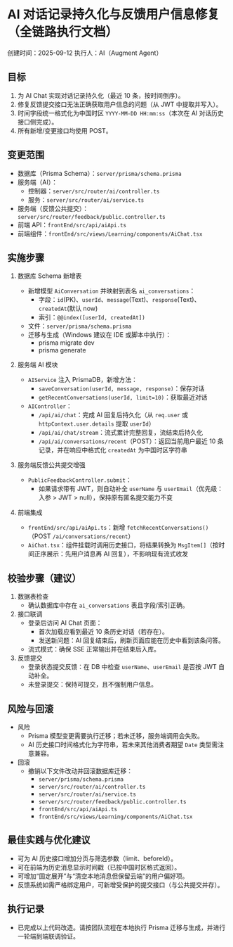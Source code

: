 # AI 对话记录持久化与反馈用户信息修复（全链路执行文档）

创建时间：2025-09-12
执行人：AI（Augment Agent）

## 目标
1. 为 AI Chat 实现对话记录持久化（最近 10 条，按时间倒序）。
2. 修复反馈提交接口无法正确获取用户信息的问题（从 JWT 中提取并写入）。
3. 时间字段统一格式化为中国时区 `YYYY-MM-DD HH:mm:ss`（本次在 AI 对话历史接口侧完成）。
4. 所有新增/变更接口均使用 POST。

## 变更范围
- 数据库（Prisma Schema）：`server/prisma/schema.prisma`
- 服务端（AI）：
  - 控制器：`server/src/router/ai/controller.ts`
  - 服务：`server/src/router/ai/service.ts`
- 服务端（反馈公共提交）：`server/src/router/feedback/public.controller.ts`
- 前端 API：`frontEnd/src/api/aiApi.ts`
- 前端组件：`frontEnd/src/views/Learning/components/AiChat.tsx`

## 实施步骤
1. 数据库 Schema 新增表
   - 新增模型 `AiConversation` 并映射到表名 `ai_conversations`：
     - 字段：`id`(PK)、`userId`、`message`(Text)、`response`(Text)、`createdAt`(默认 now)
     - 索引：`@@index([userId, createdAt])`
   - 文件：`server/prisma/schema.prisma`
   - 迁移与生成（Windows 建议在 IDE 或脚本中执行）：
     - prisma migrate dev
     - prisma generate

2. 服务端 AI 模块
   - `AIService` 注入 PrismaDB，新增方法：
     - `saveConversation(userId, message, response)`：保存对话
     - `getRecentConversations(userId, limit=10)`：获取最近对话
   - `AIController`：
     - `/api/ai/chat`：完成 AI 回复后持久化（从 `req.user` 或 `httpContext.user.details` 提取 `userId`）
     - `/api/ai/chat/stream`：流式累计完整回复，流结束后持久化
     - `/api/ai/conversations/recent`（POST）：返回当前用户最近 10 条记录，并在响应中格式化 `createdAt` 为中国时区字符串

3. 服务端反馈公共提交增强
   - `PublicFeedbackController.submit`：
     - 如果请求带有 JWT，则自动补全 `userName` 与 `userEmail`（优先级：入参 > JWT > null），保持原有匿名提交能力不变

4. 前端集成
   - `frontEnd/src/api/aiApi.ts`：新增 `fetchRecentConversations()`（POST `/ai/conversations/recent`）
   - `AiChat.tsx`：组件挂载时调用历史接口，将结果转换为 `MsgItem[]`（按时间正序展示：先用户消息再 AI 回复），不影响现有流式收发

## 校验步骤（建议）
1. 数据表检查
   - 确认数据库中存在 `ai_conversations` 表且字段/索引正确。
2. 接口联调
   - 登录后访问 AI Chat 页面：
     - 首次加载应看到最近 10 条历史对话（若存在）。
     - 发送新问题：AI 回复结束后，刷新页面应能在历史中看到该条问答。
   - 流式模式：确保 SSE 正常输出并在结束后入库。
3. 反馈提交
   - 登录状态提交反馈：在 DB 中检查 `userName`、`userEmail` 是否按 JWT 自动补全。
   - 未登录提交：保持可提交，且不强制用户信息。

## 风险与回滚
- 风险
  - Prisma 模型变更需要执行迁移；若未迁移，服务端调用会失败。
  - AI 历史接口时间格式化为字符串，若未来其他消费者期望 `Date` 类型需注意兼容。
- 回滚
  - 撤销以下文件改动并回滚数据库迁移：
    - `server/prisma/schema.prisma`
    - `server/src/router/ai/controller.ts`
    - `server/src/router/ai/service.ts`
    - `server/src/router/feedback/public.controller.ts`
    - `frontEnd/src/api/aiApi.ts`
    - `frontEnd/src/views/Learning/components/AiChat.tsx`

## 最佳实践与优化建议
- 可为 AI 历史接口增加分页与筛选参数（limit、beforeId）。
- 可在前端为历史消息显示时间戳（已按中国时区格式返回）。
- 可增加“固定展开”与“清空本地消息但保留云端”的用户偏好项。
- 反馈系统如需严格绑定用户，可新增受保护的提交接口（与公共提交并存）。

## 执行记录
- 已完成以上代码改造。请按团队流程在本地执行 Prisma 迁移与生成，并进行一轮端到端联调验证。

